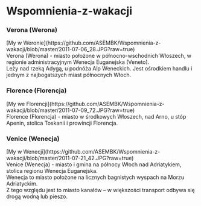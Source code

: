 Wspomnienia-z-wakacji
======================

<h3>Verona (Werona)</h3>
[My w Weronie](https://github.com/ASEMBK/Wspomnienia-z-wakacji/blob/master/2011-07-06_28.JPG?raw=true)<br />
Verona (Werona) - miasto położone w północno-wschodnich Włoszech, w regionie administracyjnym Wenecja Euganejska (Veneto).<br />
Leży nad rzeką Adygą, u podnóża Alp Weneckich. Jest ośrodkiem handlu i jednym z najbogatszych miast północnych Włoch.<br />

<h3>Florence (Florencja)</h3>
[My we Florencji](https://github.com/ASEMBK/Wspomnienia-z-wakacji/blob/master/2011-07-09_72.JPG?raw=true)<br />
Florence (Florencja) - miasto w środkowych Włoszech, nad Arno, u stóp Apenin, stolica Toskanii i prowincji Florencja.<br /> 

<h3>Venice (Wenecja)</h3>
[My w Wenecji](https://github.com/ASEMBK/Wspomnienia-z-wakacji/blob/master/2011-07-21_42.JPG?raw=true)<br />
Venice (Wenecja) - miasto i gmina na północy Włoch nad Adriatykiem, stolica regionu Wenecja Euganejska.<br />
Wenecja to miasto położone na licznych bagnistych wyspach na Morzu Adriatyckim.<br />
Z tego względu jest to miasto kanałów – w większości transport odbywa się drogą wodną lub pieszo.<br /> 
